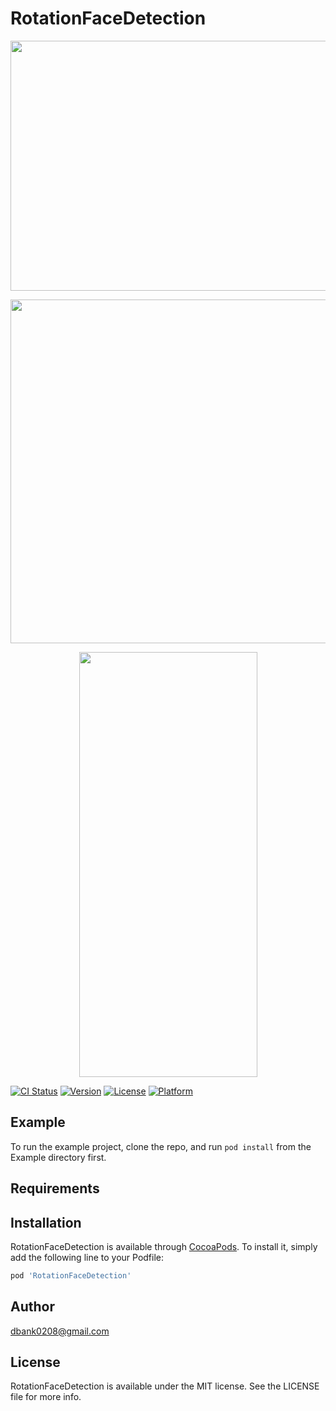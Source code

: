 # RotationFaceDetection

<p align="center">
<img width="600" height="400" src="https://user-images.githubusercontent.com/16457165/102008909-32f12880-3d77-11eb-9cb9-250099eb5f45.png">
</p>
<p align="center">
<img width="600" height="550" src="https://user-images.githubusercontent.com/16457165/102009032-1b666f80-3d78-11eb-9c94-da411134479a.png">
</p>

<p align="center">
<img src="https://user-images.githubusercontent.com/16457165/102008823-a0508980-3d76-11eb-89fd-37b53c37eb14.gif" width="285" height="680">
</p>


[![CI Status](https://img.shields.io/travis/dbank0208@gmail.com/RotationFaceDetection.svg?style=flat)](https://travis-ci.org/dbank0208@gmail.com/RotationFaceDetection)
[![Version](https://img.shields.io/cocoapods/v/RotationFaceDetection.svg?style=flat)](https://cocoapods.org/pods/RotationFaceDetection)
[![License](https://img.shields.io/cocoapods/l/RotationFaceDetection.svg?style=flat)](https://cocoapods.org/pods/RotationFaceDetection)
[![Platform](https://img.shields.io/cocoapods/p/RotationFaceDetection.svg?style=flat)](https://cocoapods.org/pods/RotationFaceDetection)

## Example

To run the example project, clone the repo, and run `pod install` from the Example directory first.

## Requirements

## Installation

RotationFaceDetection is available through [CocoaPods](https://cocoapods.org). To install
it, simply add the following line to your Podfile:

```ruby
pod 'RotationFaceDetection'
```

## Author

dbank0208@gmail.com

## License

RotationFaceDetection is available under the MIT license. See the LICENSE file for more info.
